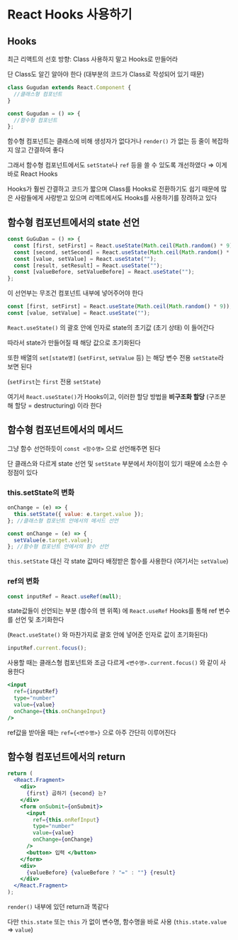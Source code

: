 # React Hooks 사용하기

## Hooks

최근 리액트의 선호 방향: Class 사용하지 말고 Hooks로 만들어라

단 Class도 알긴 알아야 한다 (대부분의 코드가 Class로 작성되어 있기 때문)

```jsx
class Gugudan extends React.Component {
  //클래스형 컴포넌트
}

const Gugudan = () => {
  //함수형 컴포넌트
};
```

함수형 컴포넌트는 클래스에 비해 생성자가 없다거나 `render()` 가 없는 등 줄이 복잡하지 않고 간결하여 좋다

그래서 함수형 컴포넌트에서도 `setState`나 `ref` 등을 쓸 수 있도록 개선하였다 ⇒ 이게 바로 React Hooks

Hooks가 훨씬 간결하고 코드가 짧으며 Class를 Hooks로 전환하기도 쉽기 때문에 많은 사람들에게 사랑받고 있으며 리액트에서도 Hooks를 사용하기를 장려하고 있다

## 함수형 컴포넌트에서의 state 선언

```jsx
const GuGuDan = () => {
  const [first, setFirst] = React.useState(Math.ceil(Math.random() * 9));
  const [second, setSecond] = React.useState(Math.ceil(Math.random() * 9));
  const [value, setValue] = React.useState("");
  const [result, setResult] = React.useState("");
  const [valueBefore, setValueBefore] = React.useState("");
};
```

이 선언부는 무조건 컴포넌트 내부에 넣어주어야 한다

```jsx
const [first, setFirst] = React.useState(Math.ceil(Math.random() * 9));
const [value, setValue] = React.useState("");
```

`React.useState()` 의 괄호 안에 인자로 state의 초기값 (초기 상태) 이 들어간다

따라서 state가 만들어질 때 해당 값으로 초기화된다

또한 배열의 `set[state명]` (`setFirst`, `setValue` 등) 는 해당 변수 전용 `setState`라 보면 된다

(`setFirst`는 `first` 전용 `setState`)

여기서 `React.useState()`가 Hooks이고, 이러한 할당 방법을 **비구조화 할당** (구조분해 할당 = destructuring) 이라 한다

## 함수형 컴포넌트에서의 메서드

그냥 함수 선언하듯이 `const <함수명>` 으로 선언해주면 된다

단 클래스와 다르게 state 선언 및 `setState` 부분에서 차이점이 있기 때문에 소소한 수정점이 있다

### this.setState의 변화

```jsx
onChange = (e) => {
  this.setState({ value: e.target.value });
}; //클래스형 컴포넌트 안에서의 메서드 선언

const onChange = (e) => {
  setValue(e.target.value);
}; //함수형 컴포넌트 안에서의 함수 선언
```

`this.setState` 대신 각 state 값마다 배정받은 함수를 사용한다 (여기서는 `setValue`)

### ref의 변화

```jsx
const inputRef = React.useRef(null);
```

state값들이 선언되는 부분 (함수의 맨 위쪽) 에 `React.useRef` Hooks를 통해 ref 변수를 선언 및 초기화한다

(`React.useState()` 와 마찬가지로 괄호 안에 넣어준 인자로 값이 초기화된다)

```jsx
inputRef.current.focus();
```

사용할 때는 클래스형 컴포넌트와 조금 다르게 `<변수명>.current.focus()` 와 같이 사용한다

```jsx
<input
  ref={inputRef}
  type="number"
  value={value}
  onChange={this.onChangeInput}
/>
```

ref값을 받아올 때는 `ref={<변수명>}` 으로 아주 간단히 이루어진다

## 함수형 컴포넌트에서의 return

```jsx
return (
  <React.Fragment>
    <div>
      {first} 곱하기 {second} 는?
    </div>
    <form onSubmit={onSubmit}>
      <input
        ref={this.onRefInput}
        type="number"
        value={value}
        onChange={onChange}
      />
      <button> 입력 </button>
    </form>
    <div>
      {valueBefore} {valueBefore ? "=" : ""} {result}
    </div>
  </React.Fragment>
);
```

`render()` 내부에 있던 return과 똑같다

다만 `this.state` 또는 `this` 가 없이 변수명, 함수명을 바로 사용 (`this.state.value` ⇒ `value`)
